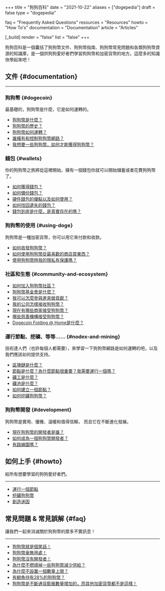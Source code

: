 +++
title = "狗狗百科"
date = "2021-10-22"
aliases = ["dogepedia"]
draft = false
type = "dogepedia"

faq = "Frequently Asked Questions"
resources = "Resources"
howto = "How To's"
documentation = "Documentation"
article = "Articles"

[_build]
  render = "false"
  list = "false" 
+++

狗狗百科是一個囊括了狗狗幣文件、狗狗幣指南、狗狗幣常見問題和各類狗狗幣資源的知識庫，是一個供狗狗愛好者們學習狗狗幣和加密貨幣的地方。這麼多的知識快學起來吧！

## 文件 {#documentation}
***
### 狗狗幣 {#dogecoin}
最基礎的，狗狗幣是什麼，它是如何運轉的。
- [狗狗幣是什麼？](/zh-cn/dogepedia/articles/what-is-dogecoin)
- [狗狗幣的歷史？](/zh-cn/dogepedia/articles/history-of-dogecoin)
- [狗狗幣如何運轉？](/zh-cn/dogepedia/articles/how-does-dogecoin-work)
- [誰擁有和控制狗狗幣網路？](/zh-cn/dogepedia/articles/who-owns-dogecoin)
- [我想要一些狗狗幣，如何才能獲得狗狗幣？](/zh-cn/dogepedia/articles/get-dogecoin)

### 錢包 {#wallets}
你的狗狗幣之旅將從這裡開始，擁有一個錢包你就可以開始儲蓄或者花費狗狗幣了。
- [如何獲得錢包？](/zh-cn/dogepedia/articles/how-do-i-get-a-wallet)
- [如何備份錢包？](/zh-cn/dogepedia/articles/how-to-backup-a-wallet)
- [硬件錢包的優點以及如何使用？](/zh-cn/dogepedia/articles/dogecoin-hardware-wallets)
- [如何找回遺失的錢包？](/zh-cn/dogepedia/articles/recover-a-lost-wallet)
- [錢包到底是什麼，是真實存在的嗎？](/zh-cn/dogepedia/articles/what-is-a-wallet)

### 狗狗幣的使用 {#using-doge}
狗狗幣是一種加密貨幣，你可以用它來付款和收款。
- [如何收發狗狗幣？](/zh-cn/dogepedia/articles/send-and-receive-dogecoin)
- [如何使用狗狗幣從最喜歡的商店買東西？](/zh-cn/dogepedia/articles/using-dogecoin-in-a-store)
- [使用狗狗幣時我的隱私有保護嗎？](/zh-cn/dogepedia/articles/dogecoin-and-privacy)

### 社區和生態 {#community-and-ecosystem}
- [如何加入狗狗幣社區？](/zh-cn/dogepedia/articles/join-the-dogecoin-community)
- [狗狗幣基金會是什麼？](/zh-cn/dogepedia/articles/what-is-the-dogecoin-foundation)
- [我可以怎麼參與進來做貢獻？](/zh-cn/dogepedia/articles/how-can-i-help-doge)
- [我的公司怎樣接收狗狗幣？](/zh-cn/dogepedia/articles/how-can-my-business-accept-dogecoin)
- [現在有哪些商家接受狗狗幣？](/zh-cn/dogepedia/articles/merchants-accepting-doge)
- [哪些慈善機構接受狗狗幣？](/zh-cn/dogepedia/articles/charities-accepting-doge)
- [Dogecoin Folding @ Home是什麼？](/zh-cn/dogepedia/articles/dogecoin-folding-at-home)

### 運行節點、挖礦、等等...... {#nodex-and-mining}
技術達人們（也許每個人都需要），來學習一下狗狗幣網路是如何運轉的吧，以及我們應該如何提供支持。
- [區塊鏈是什麼？](/zh-cn/dogepedia/articles/what-is-a-blockchain)
- [節點是什麼？為什麼節點很重要？我需要運行一個嗎？](/zh-cn/dogepedia/articles/what-is-a-node)
- [礦工是什麼？](/zh-cn/dogepedia/articles/what-is-a-miner)
- [礦池是什麼？](/zh-cn/dogepedia/articles/what-is-a-mining-pool)
- [如何建立一個節點？](/zh-cn/dogepedia/how-tos/operating-a-node)
- [如何挖礦狗狗幣？](/zh-cn/dogepedia/how-tos/mining-dogecoin)

### 狗狗幣開發 {#development}
狗狗幣是實用、優雅、溫暖和值得信賴， 而且它在不斷進化發展。
- [現在狗狗幣的開發者是誰？](/zh-cn/dogepedia/articles/dogecoin-developers)
- [如何成為一個狗狗幣開發者？](/zh-cn/dogepedia/articles/becoming-a-dogecoin-developer)
- [有路線圖嗎？](/zh-cn/dogepedia/articles/dogecoin-roadmap)

## 如何上手 {#howto}
給所有想要學習的狗狗愛好者們。
***
- [運行一個節點](/zh-cn/dogepedia/how-tos/operating-a-node)
- [挖礦狗狗幣](/zh-cn/dogepedia/how-tos/mining-dogecoin)
- [創造迷因](/zh-cn/dogepedia/how-tos/making-memes)

## 常見問題 & 常見誤解 {#faq}
讓我們一起來消滅關於狗狗幣的眾多不實訊息！
***
- [狗狗幣就是個笑話！](/zh-cn/dogepedia/faq/dogecoin-is-a-joke)
- [狗狗幣毫無用處！](/zh-cn/dogepedia/faq/dogecoin-has-no-utility)
- [狗狗幣沒有開發者！](/zh-cn/dogepedia/faq/dogecoin-has-no-developers)
- [為什麼不燃燒掉一些狗狗幣減少供給？](/zh-cn/dogepedia/faq/dogecoin-and-coin-burning)
- [為什麼不設置一個數量上限？](/zh-cn/dogepedia/faq/putting-a-cap-on-dogecoin)
- [有鯨魚持有28%的狗狗幣？](/zh-cn/dogepedia/faq/dogecoin-whale-wallets)
- [狗狗幣是不斷通貨膨脹數量增加的，而其他加密貨幣都不是這樣！](/zh-cn/dogepedia/faq/dogecoin-inflation)
